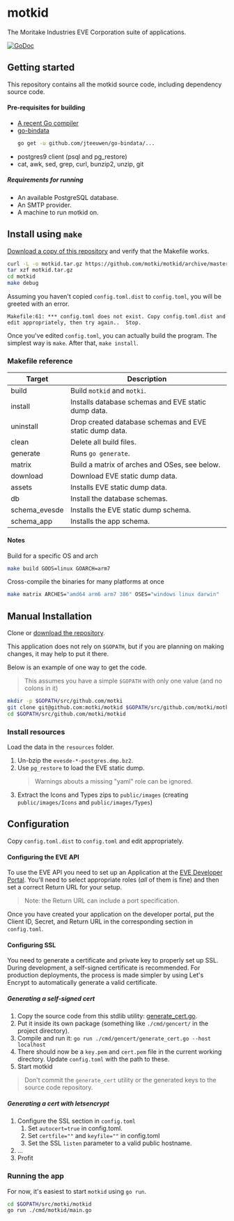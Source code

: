 # motkid

The Moritake Industries EVE Corporation suite of applications.

[![GoDoc](https://godoc.org/github.com/motki/motkid?status.svg)](https://godoc.org/github.com/motki/motkid)

## Getting started

This repository contains all the motkid source code, including dependency source code.

#### Pre-requisites for building

* [A recent Go compiler](https://golang.org)
* [go-bindata](https://github.com/jteeuwen/go-bindata)
  ```bash
  go get -u github.com/jteeuwen/go-bindata/...
  ```
* postgres9 client (psql and pg_restore)
* cat, awk, sed, grep, curl, bunzip2, unzip, git

##### Requirements for running

* An available PostgreSQL database.
* An SMTP provider.
* A machine to run motkid on.


## Install using `make`

[Download a copy of this repository](https://github.com/motki/motkid/archive/master.zip) and verify that the Makefile works.

```bash
curl -L -o motkid.tar.gz https://github.com/motki/motkid/archive/master.tar.gz
tar xzf motkid.tar.gz
cd motkid
make debug
```

Assuming you haven't copied `config.toml.dist` to `config.toml`, you will be greeted with an error.

```
Makefile:61: *** config.toml does not exist. Copy config.toml.dist and edit appropriately, then try again..  Stop.
```

Once you've edited `config.toml`, you can actually build the program. The simplest way is `make`. After that, `make install`.


### Makefile reference

|  Target       | Description 
|-----------    |---------------------------------------------------
| build         | Build `motkid` and `motki`.
| install       | Installs database schemas and EVE static dump data.
| uninstall     | Drop created database schemas and EVE static dump data.
| clean         | Delete all build files.
| generate      | Runs `go generate`.
| matrix        | Build a matrix of arches and OSes, see below.
| download      | Download EVE static dump data.
| assets        | Installs EVE static dump data.
| db            | Install the database schemas.
| schema_evesde | Installs the EVE static dump schema.
| schema_app    | Installs the app schema.

#### Notes

Build for a specific OS and arch
```bash
make build GOOS=linux GOARCH=arm7
```

Cross-compile the binaries for many platforms at once
```bash
make matrix ARCHES="amd64 arm6 arm7 386" OSES="windows linux darwin"
```


## Manual Installation

Clone or [download the repository](https://github.com/motki/motkid/archive/master.zip).

This application does not rely on `$GOPATH`, but if you are planning on making changes, it may help to put it there.

Below is an example of one way to get the code.

> This assumes you have a simple `$GOPATH` with only one value (and no colons in it)

```bash
mkdir -p $GOPATH/src/github.com/motki
git clone git@github.com:motki/motkid $GOPATH/src/github.com/motki/motkid
cd $GOPATH/src/github.com/motki/motkid
```


### Install resources

Load the data in the `resources` folder.

1. Un-bzip the `evesde-*-postgres.dmp.bz2`.
2. Use `pg_restore` to load the EVE static dump.
   > Warnings abouts a missing "yaml" role can be ignored.
3. Extract the Icons and Types zips to `public/images` (creating `public/images/Icons` and `public/images/Types`)


## Configuration

Copy `config.toml.dist` to `config.toml` and edit appropriately.

#### Configuring the EVE API

To use the EVE API you need to set up an Application at the [EVE Developer Portal](https://developers.eveonline.com/applications).  You'll need to select appropriate roles (*all* of them is fine) and then set a correct Return URL for your setup.

> Note: the Return URL can include a port specification.

Once you have created your application on the developer portal, put the Client ID, Secret, and Return URL in the corresponding section in `config.toml`.


#### Configuring SSL

You need to generate a certificate and private key to properly set up SSL. During development, a self-signed certificate is recommended. For production deployments, the process is made simpler by using Let's Encrypt to automatically generate a valid certificate.


##### Generating a self-signed cert

1. Copy the source code from this stdlib utility: [generate_cert.go](https://golang.org/src/crypto/tls/generate_cert.go).
2. Put it inside its own package (something like `./cmd/gencert/` in the project directory).
3. Compile and run it: 
   `go run ./cmd/gencert/generate_cert.go --host localhost`
4. There should now be a `key.pem` and `cert.pem` file in the current working directory. Update `config.toml` with the path to these.
5. Start motkid

> Don't commit the `generate_cert` utility or the generated keys to the source code repository.

##### Generating a cert with letsencrypt

1. Configure the SSL section in `config.toml`
    1. Set `autocert=true` in config.toml.
    2. Set `certfile=""` and `keyfile=""` in config.toml
    3. Set the SSL `listen` parameter to a valid public hostname.
2. ...
3. Profit


### Running the app

For now, it's easiest to start `motkid` using `go run`.

```bash
cd $GOPATH/src/motki/motkid
go run ./cmd/motkid/main.go
```



